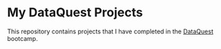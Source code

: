 # My DataQuest Projects
This repository contains projects that I have completed in the [DataQuest](https://www.dataquest.io/learn-with-dataquest/) bootcamp. 

